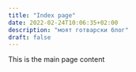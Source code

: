 ```yaml
---
title: "Index page"
date: 2022-02-24T10:06:35+02:00
description: "моят готварски блог"
draft: false
---
```


This is the main page content